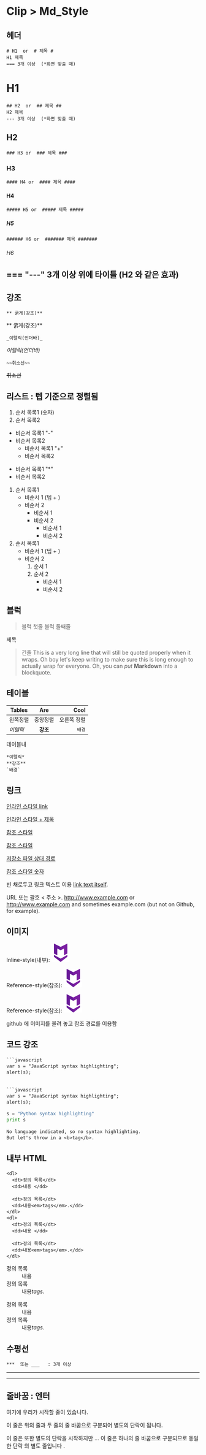 # Clip > Md_Style

## 헤더  
```
# H1  or  # 제목 # 
H1 제목
=== 3개 이상  (*화면 맞출 때)
```  
# H1

```
## H2  or  ## 제목 ##  
H2 제목
--- 3개 이상  (*화면 맞출 때)
```  
## H2 ##

```
### H3 or  ### 제목 ###
``` 
### H3

```
#### H4 or  #### 제목 ####
``` 
#### H4

```
##### H5 or  ##### 제목 #####
``` 
##### H5

```
###### H6 or  ####### 제목 #######
``` 
###### H6


===
"---" 3개 이상 위에 타이틀 (H2 와 같은 효과)
---

## 강조 ##
```
** 굵게(강조)**
```
** 굵게(강조)**

```
_이텔릭(언더바)_
```
_이텔릭(언더바)_

```
~~취소선~~
```
~~취소선~~

## 리스트 : 텝 기준으로 정렬됨
1. 순서 목록1 (숫자)
2. 순서 목록2 

- 비순서 목록1  "-"
- 비순서 목록2
    + 비순서 목록1 "+"
    + 비순서 목록2

* 비순서 목록1 "*"
* 비순서 목록2

1. 순서 목록1
    + 비순서 1 (텝 + )
    + 비순서 2
        - 비순서 1
        - 비순서 2
            * 비순서 1
            * 비순서 2
2. 순서 목록1
    - 비순서 1 (텝 + )
    - 비순서 2
        1. 순서 1
        2. 순서 2
            + 비순서 1
            + 비순서 2

## 블럭

> 블럭 첫줄
> 블럭 둘째줄

제목

> 긴줄 This is a very long line that will still be quoted properly when 
it wraps. Oh boy let's keep writing to make sure this is long enough to actually wrap for everyone. Oh, you can *put* **Markdown** into a blockquote. 


## 테이블
| Tables        | Are           | Cool  |
| ------------- |:-------------:| -----:|
| 왼쪽정렬          | 중앙정렬      | 오른쪽 정렬 |
| *이텔릭*         | **강조**     |   `배경` |

테이블내
```
*이텔릭*   
**강조** 
`배경`
```

## 링크
[인라인 스타일 link](https://www.google.com)

[인라인 스타일 + 제목](https://www.google.com "Google's Homepage")

[참조 스타일][Arbitrary case-insensitive reference text]

[참조 스타일][Arbitrary]

[저장소 파일 상대 경로](../blob/master/LICENSE)

[참조 스타일 숫자][1]

빈 채로두고 링크 텍스트 이용  [link text itself].

URL 또는 괄호 <  주소 >. 
http://www.example.com or <http://www.example.com> and sometimes 
example.com (but not on Github, for example).


[arbitrary case-insensitive reference text]: https://www.mozilla.org
[arbitrary]: https://www.mozilla2.org
[1]: http://slashdot.org
[link text itself]: http://www.reddit.com


## 이미지

Inline-style(내부): 
![alt text](https://github.com/adam-p/markdown-here/raw/master/src/common/images/icon48.png "마우스오버 텍스트1")

Reference-style(참조): 
![alt text][logo]

Reference-style(참조): 
![logo]

[logo]: https://github.com/adam-p/markdown-here/raw/master/src/common/images/icon48.png "L마우스오버 텍스트2"

github 에 이미지를 올려 놓고 참조 경로를 이용함

## 코드 강조
```
```javascript
var s = "JavaScript syntax highlighting";
alert(s);
```
```

```javascript
var s = "JavaScript syntax highlighting";
alert(s);
```

```python
s = "Python syntax highlighting"
print s
```
 
```
No language indicated, so no syntax highlighting. 
But let's throw in a <b>tag</b>.
```


## 내부 HTML
```
<dl>
  <dt>정의 목록</dt>
  <dd>내용 </dd>

  <dt>정의 목록</dt>
  <dd>내용<em>tags</em>.</dd>
</dl>
<dl>
  <dt>정의 목록</dt>
  <dd>내용 </dd>

  <dt>정의 목록</dt>
  <dd>내용<em>tags</em>.</dd>
</dl>
```
<dl>
  <dt>정의 목록</dt>
  <dd>내용 </dd>

  <dt>정의 목록</dt>
  <dd>내용<em>tags</em>.</dd>
</dl>
<dl>
  <dt>정의 목록</dt>
  <dd>내용 </dd>

  <dt>정의 목록</dt>
  <dd>내용<em>tags</em>.</dd>
</dl>

## 수평선 ##
```
***  또는 ___   : 3개 이상
```
***
___



## 줄바꿈 : 엔터
여기에 우리가 시작할 줄이 있습니다.

이 줄은 위의 줄과 두 줄의 줄 바꿈으로 구분되어 별도의 단락이 됩니다.

이 줄은 또한 별도의 단락을 시작하지만 ... 
이 줄은 하나의 줄 바꿈으로 구분되므로 동일한 단락 의 별도 줄입니다 .
